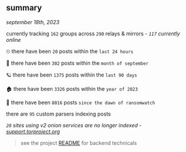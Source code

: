 
## summary
_september 18th, 2023_

currently tracking `162` groups across `290` relays & mirrors - _`117` currently online_

⏲ there have been `20` posts within the `last 24 hours`

🦈 there have been `302` posts within the `month of september`

🪐 there have been `1375` posts within the `last 90 days`

🏚 there have been `3326` posts within the `year of 2023`

🦕 there have been `8016` posts `since the dawn of ransomwatch`

there are `95` custom parsers indexing posts

_`20` sites using v2 onion services are no longer indexed - [support.torproject.org](https://support.torproject.org/onionservices/v2-deprecation/)_

> see the project [README](https://github.com/joshhighet/ransomwatch#ransomwatch--) for backend technicals
